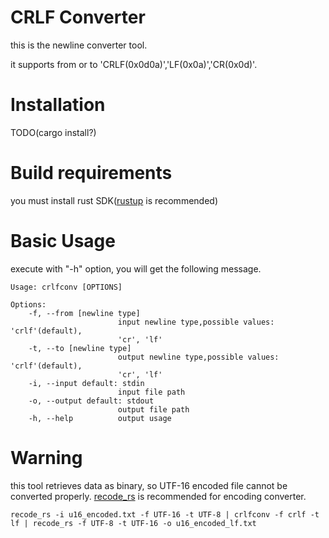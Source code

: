 # CRLF Converter

this is the newline converter tool.

it supports from or to 'CRLF(0x0d0a)','LF(0x0a)','CR(0x0d)'.

# Installation

TODO(cargo install?)

# Build requirements

you must install rust SDK([rustup](https://rustup.rs/) is recommended)

# Basic Usage

execute with "-h" option, you will get the following message.
```
Usage: crlfconv [OPTIONS]

Options:
    -f, --from [newline type]
                        input newline type,possible values: 'crlf'(default),
                        'cr', 'lf'
    -t, --to [newline type]
                        output newline type,possible values: 'crlf'(default),
                        'cr', 'lf'
    -i, --input default: stdin
                        input file path
    -o, --output default: stdout
                        output file path
    -h, --help          output usage

```

# Warning

this tool retrieves data as binary, so UTF-16 encoded file cannot be converted properly.
[recode_rs](https://github.com/hsivonen/recode_rs) is recommended for encoding converter.

```
recode_rs -i u16_encoded.txt -f UTF-16 -t UTF-8 | crlfconv -f crlf -t lf | recode_rs -f UTF-8 -t UTF-16 -o u16_encoded_lf.txt
```